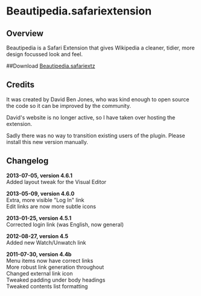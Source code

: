 Beautipedia.safariextension
===========================

## Overview

Beautipedia is a Safari Extension that gives Wikipedia a cleaner, tidier, more design focussed look and feel.

##Download
[Beautipedia.safariextz](http://www.gingerbeardman.com/safari/Beautipedia.safariextz)

## Credits

It was created by David Ben Jones, who was kind enough to open source the code so it can be improved by the community.

David's website is no longer active, so I have taken over hosting the extension. 

Sadly there was no way to transition existing users of the plugin. Please install this new version manually.

## Changelog

**2013-07-05, version 4.6.1**  
Added layout tweak for the Visual Editor  

**2013-05-09, version 4.6.0**  
Extra, more visible "Log In" link  
Edit links are now more subtle icons  

**2013-01-25, version 4.5.1**  
Corrected login link (was English, now general)  

**2012-08-27, version 4.5**  
Added new Watch/Unwatch link  

**2011-07-30, version 4.4b**  
Menu items now have correct links  
More robust link generation throughout  
Changed external link icon  
Tweaked padding under body headings  
Tweaked contents list formatting  
